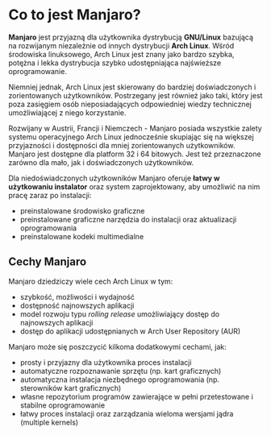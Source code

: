 # Co to jest Manjaro?

**Manjaro** jest przyjazną dla użytkownika dystrybucją **GNU/Linux** bazującą na rozwijanym niezależnie od innych dystrybucji **Arch Linux**. Wśród środowiska linuksowego, Arch Linux jest znany jako bardzo szybka, potężna i lekka dystrybucja szybko udostępniająca najświeższe oprogramowanie.

Niemniej jednak, Arch Linux jest skierowany do bardziej doświadczonych i zorientowanych użytkowników. Postrzegany jest również jako taki, który jest poza zasięgiem osób nieposiadających odpowiedniej wiedzy technicznej umożliwiającej z niego korzystanie.

Rozwijany w Austrii, Francji i Niemczech -  Manjaro posiada wszystkie zalety systemu operacyjnego Arch Linux jednocześnie skupiając się na większej przyjazności i dostępności dla mniej zorientowanych użytkowników. Manjaro jest dostępne dla platform 32 i 64 bitowych. Jest też przeznaczone zarówno dla mało, jak i doświadczonych użytkowników.

Dla niedoświadczonych użytkowników Manjaro oferuje **łatwy w użytkowaniu instalator** oraz system zaprojektowany, aby umożliwić na nim pracę zaraz po instalacji:

* preinstalowane środowisko graficzne
* preinstalowane graficzne narzędzia do instalacji oraz aktualizacji oprogramowania
* preinstalowane kodeki multimedialne

## Cechy Manjaro

Manjaro dziedziczy wiele cech Arch Linux w tym:

* szybkość, możliwości i wydajność
* dostępność najnowszych aplikacji
* model rozwoju typu *rolling release* umożliwiający dostęp do najnowszych aplikacji
* dostęp do aplikacji udostępnianych w Arch User Repository (AUR)

Manjaro może się poszczycić kilkoma dodatkowymi cechami, jak:

* prosty i przyjazny dla użytkownika proces instalacji
* automatyczne rozpoznawanie sprzętu (np. kart graficznych)
* automatyczna instalacja niezbędnego oprogramowania (np. sterowników kart graficznych)
* własne repozytorium programów zawierające w pełni przetestowane i stabilne oprogramowanie
* łatwy proces instalacji oraz zarządzania wieloma wersjami jądra (multiple kernels)